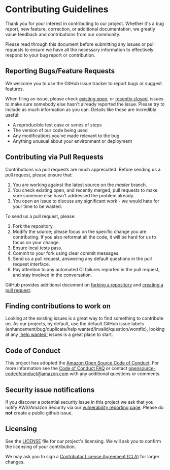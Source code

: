 # Contributing Guidelines

Thank you for your interest in contributing to our project. Whether it's a bug
report, new feature, correction, or additional documentation, we greatly value
feedback and contributions from our community.

Please read through this document before submitting any issues or pull
requests to ensure we have all the necessary information to effectively
respond to your bug report or contribution.


## Reporting Bugs/Feature Requests

We welcome you to use the GitHub issue tracker to report bugs or suggest
features.

When filing an issue, please check [existing
open](https://github.com/alexa/alexa-web-information-service-api-samples/issues),
or [recently
closed](https://github.com/alexa/alexa-web-information-service-api-samples/issues?utf8=%E2%9C%93&q=is%3Aissue%20is%3Aclosed%20),
issues to make sure somebody else hasn't already reported the issue. Please
try to include as much information as you can. Details like these are
incredibly useful:

* A reproducible test case or series of steps
* The version of our code being used
* Any modifications you've made relevant to the bug
* Anything unusual about your environment or deployment


## Contributing via Pull Requests
Contributions via pull requests are much appreciated. Before sending us a pull
request, please ensure that:

1. You are working against the latest source on the *master* branch.
2. You check existing open, and recently merged, pull requests to make sure
   someone else hasn't addressed the problem already.
3. You open an issue to discuss any significant work - we would hate for your
   time to be wasted.

To send us a pull request, please:

1. Fork the repository.
2. Modify the source; please focus on the specific change you are
   contributing. If you also reformat all the code, it will be hard for us to
   focus on your change.
3. Ensure local tests pass.
4. Commit to your fork using clear commit messages.
5. Send us a pull request, answering any default questions in the pull request
   interface.
6. Pay attention to any automated CI failures reported in the pull request,
   and stay involved in the conversation.

GitHub provides additional document on [forking a
repository](https://help.github.com/articles/fork-a-repo/) and [creating a
pull request](https://help.github.com/articles/creating-a-pull-request/).


## Finding contributions to work on
Looking at the existing issues is a great way to find something to contribute
on. As our projects, by default, use the default GitHub issue labels
(enhancement/bug/duplicate/help wanted/invalid/question/wontfix), looking at
any ['help
wanted'](https://github.com/alexa/alexa-web-information-service-api-samples/labels/help%20wanted)
issues is a great place to start.


## Code of Conduct
This project has adopted the [Amazon Open Source Code of
Conduct](https://aws.github.io/code-of-conduct). For more information see the
[Code of Conduct FAQ](https://aws.github.io/code-of-conduct-faq) or contact
opensource-codeofconduct@amazon.com with any additional questions or comments.


## Security issue notifications
If you discover a potential security issue in this project we ask that you
notify AWS/Amazon Security via our [vulnerability reporting
page](http://aws.amazon.com/security/vulnerability-reporting/). Please do
**not** create a public github issue.


## Licensing

See the
[LICENSE](https://github.com/alexa/alexa-web-information-service-api-samples/blob/master/LICENSE)
file for our project's licensing. We will ask you to confirm the licensing of
your contribution.

We may ask you to sign a [Contributor License Agreement
(CLA)](http://en.wikipedia.org/wiki/Contributor_License_Agreement) for larger
changes.
